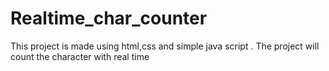 # Realtime_char_counter
This project is made using html,css and simple java script . The project will count the character with real time 
